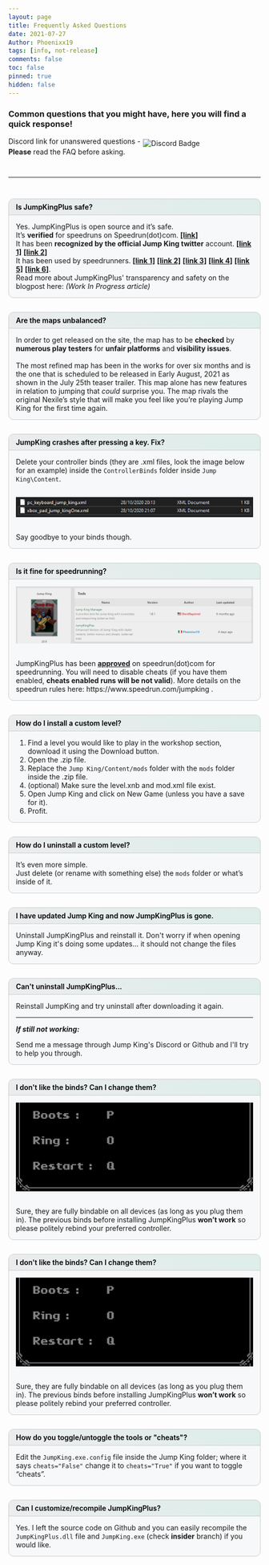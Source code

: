 ```yaml
---
layout: page
title: Frequently Asked Questions
date: 2021-07-27
Author: Phoenixx19
tags: [info, not-release]
comments: false
toc: false
pinned: true
hidden: false
---
```


### Common questions that you might have, here you will find a quick response!
Discord link for unanswered questions - <a href="https://discord.gg/dUk9FPDNVq"><img src="https://badgen.net/discord/members/dUk9FPDNVq?style=flat-square" alt="Discord Badge" style="margin: 0 .1rem;display:inline-block;vertical-align:sub;"></a>
<br>**Please** read the FAQ before asking.

<!-- more -->

<style>
    h4 {
        font-weight: 600;
        color: black;
    }
    .card-question {
        margin-bottom: 2em;
        border-radius: 10px;
        background-color: #f1f3f577;
        border: 1px solid #ccc;
        overflow: auto;
    }
    .question {
        background: linear-gradient(23deg, #ebecee 10%, rgba(9, 146, 104, .1) 80%);
        border-bottom: 1px solid #ccc;
        padding: .5em 1em;
        margin: 0!important;
    }
    .card-question>* {
        margin: 1em;
    }
    .card-question img {
        max-width: calc(100% - 2em);
    }
    hr {
        margin: 3em 0;
        border-color: #ccc;
    }
</style>

<hr>

<div class="card-question" id="is-jkplus-safe">
    <h4 class="question">Is JumpKingPlus safe?</h4>
    <p>Yes. JumpKingPlus is open source and it’s safe.<br> It’s <strong>verified</strong> for speedruns on Speedrun(dot)com. <a href="https://www.speedrun.com/jumpking/resources"><strong>[link]</strong></a><br>It has been <strong>recognized by the official Jump King twitter</strong> account. <a href="https://twitter.com/nexilegames/status/1325429701549027333"><strong>[link 1]</strong></a> <a href="https://twitter.com/nexilegames/status/1419312990705291268"><strong>[link 2]</strong></a><br>It has been used by speedrunners. <a href="https://www.twitch.tv/videos/953858437"><strong>[link 1]</strong></a> <a href="https://www.twitch.tv/videos/1025815511/?&amp;tt_content=channel_name&amp;tt_medium=embed"><strong>[link 2]</strong></a> <a href="https://www.youtube.com/watch?v=mGp-bJN-UFg"><strong>[link 3]</strong></a> <a href="https://www.youtube.com/watch?v=ztkh-5g_N_c"><strong>[link 4]</strong></a> <a href="https://www.twitch.tv/videos/895408065/?&amp;tt_content=channel_name&amp;tt_medium=embed"><strong>[link 5]</strong></a> <a href="https://www.youtube.com/watch?v=WvFE5sDvriU"><strong>[link 6]</strong></a>.<br>Read more about JumpKingPlus' transparency and safety on the blogpost here: <i>(Work In Progress article)</i></p>
</div>

<div class="card-question" id="are-maps-unbalanced">
    <h4 class="question">Are the maps unbalanced?</h4>
    <p>In order to get released on the site, the map has to be <strong>checked</strong> by <strong>numerous play testers</strong> for <strong>unfair platforms</strong> and <strong>visibility issues</strong>.<br><br>The most refined map has been in the works for over six months and is the one that is scheduled to be released in Early August, 2021 as shown in the July 25th teaser trailer. This map alone has new features in relation to jumping that <em>could</em> surprise you. The map rivals the original Nexile’s style that will make you feel like you’re playing Jump King for the first time again.</p>
</div>

<div class="card-question" id="crash-fix-bug">
    <h4 class="question">JumpKing crashes after pressing a key. Fix?</h4>
    <p>Delete your controller binds (they are .xml files, look the image below for an example) inside the <code class="language-plaintext highlighter-rouge">ControllerBinds</code> folder inside <code class="language-plaintext highlighter-rouge">Jump King\Content</code>.</p>
    <img src="https://raw.githubusercontent.com/Phoenixx19/JumpKingPlus/www/images/files.png" alt="binds">
    <p>Say goodbye to your binds though.</p>
</div>

<div class="card-question" id="speedrunning">
    <h4 class="question">Is it fine for speedrunning?</h4>
    <img src="https://raw.githubusercontent.com/Phoenixx19/JumpKingPlus/www/images/tools.png" alt="tools" />
    <p>JumpKingPlus has been <a href="https://phoenixx19.github.io/JumpKingPlus/speedrun"><strong>approved</strong></a> on speedrun(dot)com for speedrunning. You will need to disable cheats (if you have them enabled, <strong>cheats enabled runs will be not valid</strong>). More details on the speedrun rules here: https://www.speedrun.com/jumpking .</p>
</div>

<div class="card-question" id="installing-maps">
    <h4 class="question">How do I install a custom level?</h4>
    <ol>
        <li>Find a level you would like to play in the workshop section, download it using the Download button.</li>
        <li>Open the .zip file.</li>
        <li>Replace the <code class="language-plaintext highlighter-rouge">Jump King/Content/mods</code> folder with the <code class="language-plaintext highlighter-rouge">mods</code> folder inside the .zip file.</li>
        <li>(optional) Make sure the level.xnb and mod.xml file exist.</li>
        <li>Open Jump King and click on New Game (unless you have a save for it).</li>
        <li>Profit.</li>
    </ol>
</div>

<div class="card-question" id="uninstalling-maps">
    <h4 class="question">How do I uninstall a custom level?</h4>
    <p>It’s even more simple.<br>Just delete (or rename with something else) the <code class="language-plaintext highlighter-rouge">mods</code> folder or what’s inside of it.</p>
</div>

<div class="card-question" id="jkplus-gone">
    <h4 class="question">I have updated Jump King and now JumpKingPlus is gone.</h4>
    <p>Uninstall JumpKingPlus and reinstall it. Don't worry if when opening Jump King it's doing some updates... it should not change the files anyway.</p>
</div>

<div class="card-question" id="jkplus-unistallable">
    <h4 class="question">Can't uninstall JumpKingPlus...</h4>
    <p>Reinstall JumpKing and try uninstall after downloading it again.</p>
    <hr />
    <h5>If still not working:</h5>
    <p>Send me a message through Jump King's Discord or Github and I'll try to help you through.</p>
</div>

<div class="card-question" id="changing-binds">
    <h4 class="question">I don't like the binds? Can I change them?</h4>
    <img src="https://raw.githubusercontent.com/Phoenixx19/JumpKingPlus/www/images/bind.png" alt="Bind">
    <p>
        Sure, they are fully bindable on all devices (as long as you plug them in).
        The previous binds before installing JumpKingPlus <strong>won’t work</strong> so please politely rebind your preferred controller.
    </p>
</div>

<div class="card-question" id="changing-binds">
    <h4 class="question">I don't like the binds? Can I change them?</h4>
    <img src="https://raw.githubusercontent.com/Phoenixx19/JumpKingPlus/www/images/bind.png" alt="Bind">
    <p>
        Sure, they are fully bindable on all devices (as long as you plug them in).
        The previous binds before installing JumpKingPlus <strong>won’t work</strong> so please politely rebind your preferred controller.
    </p>
</div>

<div class="card-question" id="toggle-untoggle-cheats">
    <h4 class="question">How do you toggle/untoggle the tools or "cheats"?</h4>
    <p>Edit the <code class="language-plaintext highlighter-rouge">JumpKing.exe.config</code> file inside the Jump King folder; where it says <code class="language-plaintext highlighter-rouge">cheats="False"</code> change it to <code class="language-plaintext highlighter-rouge">cheats="True"</code> if you want to toggle “cheats”.</p>
</div>

<div class="card-question" id="recompiling-jkplus">
    <h4 class="question">Can I customize/recompile JumpKingPlus?</h4>
    <p>Yes. I left the source code on Github and you can easily recompile the <code class="language-plaintext highlighter-rouge">JumpKingPlus.dll</code> file and <code class="language-plaintext highlighter-rouge">JumpKing.exe</code> (check <strong>insider</strong> branch) if you would like.</p>
</div>